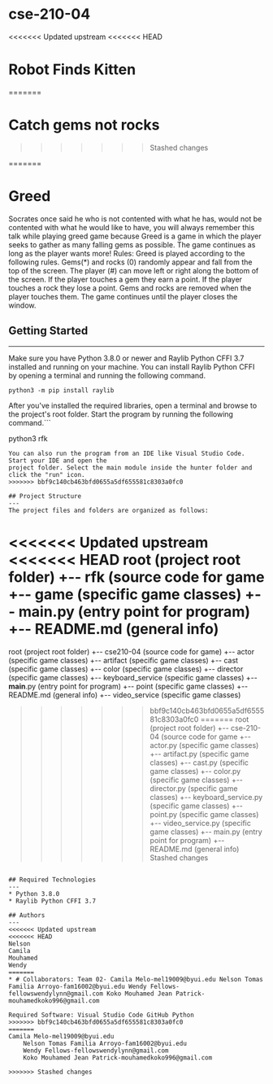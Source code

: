 # cse-210-04
<<<<<<< Updated upstream
<<<<<<< HEAD
# Robot Finds Kitten
=======
# Catch gems not rocks
>>>>>>> Stashed changes

=======
# Greed
Socrates once said he who is not contented with what he has, would not be contented with what he would like to have, you will always remember this talk while playing greed game because
Greed is a game in which the player seeks to gather as many falling gems as possible. The game continues as long as the player wants more! Rules: Greed is played according to the following rules. Gems(*) and rocks (0) randomly appear and fall from the top of the screen. The player (#) can move left or right along the bottom of the screen. If the player touches a gem they earn a point. If the player touches a rock they lose a point. Gems and rocks are removed when the player touches them. The game continues until the player closes the window.

## Getting Started
---
Make sure you have Python 3.8.0 or newer and Raylib Python CFFI 3.7 installed and running on your machine. You can install Raylib Python CFFI by opening a terminal and running the following command.
```
python3 -m pip install raylib
```
After you've installed the required libraries, open a terminal and browse to the project's root folder. Start the program by running the following command.```

python3 rfk 
```
You can also run the program from an IDE like Visual Studio Code. Start your IDE and open the 
project folder. Select the main module inside the hunter folder and click the "run" icon.
>>>>>>> bbf9c140cb463bfd0655a5df655581c8303a0fc0

## Project Structure
---
The project files and folders are organized as follows:
```
<<<<<<< Updated upstream
<<<<<<< HEAD
root                    (project root folder)
+-- rfk                 (source code for game
  +-- game              (specific game classes)
  +-- __main__.py       (entry point for program)
+-- README.md           (general info)
=======
root                     (project root folder)
+-- cse210-04            (source code for game)
  +-- actor              (specific game classes)
  +-- artifact           (specific game classes)
  +-- cast               (specific game classes)
  +-- color              (specific game classes)
  +-- director           (specific game classes)
  +-- keyboard_service   (specific game classes)
  +-- __main__.py        (entry point for program)
  +-- point              (specific game classes)
  +-- README.md           (general info)
  +-- video_service      (specific game classes)

>>>>>>> bbf9c140cb463bfd0655a5df655581c8303a0fc0
=======
root                      (project root folder)
+-- cse-210-04            (source code for game
  +-- actor.py            (specific game classes)
  +-- artifact.py         (specific game classes)
  +-- cast.py             (specific game classes)
  +-- color.py            (specific game classes)
  +-- director.py         (specific game classes)
  +-- keyboard_service.py (specific game classes)
  +-- point.py            (specific game classes)
  +-- video_service.py    (specific game classes)
  +-- main.py             (entry point for program)
+-- README.md             (general info)
>>>>>>> Stashed changes
```

## Required Technologies
---
* Python 3.8.0
* Raylib Python CFFI 3.7

## Authors
---
<<<<<<< Updated upstream
<<<<<<< HEAD
Nelson
Camila
Mouhamed
Wendy
=======
* # Collaborators: Team 02- Camila Melo-mel19009@byui.edu Nelson Tomas Familia Arroyo-fam16002@byui.edu Wendy Fellows-fellowswendylynn@gmail.com Koko Mouhamed Jean Patrick-mouhamedkoko996@gmail.com

Required Software: Visual Studio Code GitHub Python
>>>>>>> bbf9c140cb463bfd0655a5df655581c8303a0fc0
=======
Camila Melo-mel19009@byui.edu
    Nelson Tomas Familia Arroyo-fam16002@byui.edu
    Wendy Fellows-fellowswendylynn@gmail.com
    Koko Mouhamed Jean Patrick-mouhamedkoko996@gmail.com
  
>>>>>>> Stashed changes
